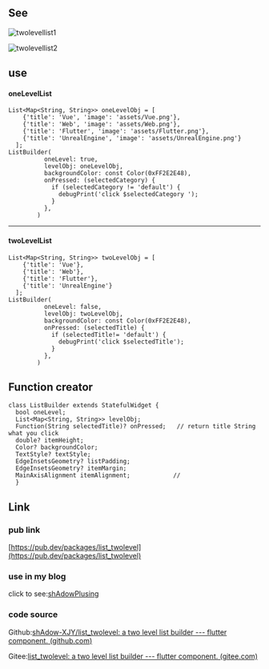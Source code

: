 ## See

![twolevellist1](https://img-blog.csdnimg.cn/7a113b28d8124c0f9903008d44196596.jpeg#pic_center)

![twolevellist2](https://img-blog.csdnimg.cn/2c1c28c222f64d99a39acc40139fefb0.jpeg#pic_center)

## use

#### oneLevelList

```
List<Map<String, String>> oneLevelObj = [
    {'title': 'Vue', 'image': 'assets/Vue.png'},
    {'title': 'Web', 'image': 'assets/Web.png'},
    {'title': 'Flutter', 'image': 'assets/Flutter.png'},
    {'title': 'UnrealEngine', 'image': 'assets/UnrealEngine.png'}
  ];
ListBuilder(
          oneLevel: true,
          levelObj: oneLevelObj,
          backgroundColor: const Color(0xFF2E2E48),
          onPressed: (selectedCategory) {
            if (selectedCategory != 'default') {
              debugPrint('click $selectedCategory ');
            }
          },
        )
```

---

#### twoLevelList

```
List<Map<String, String>> twoLevelObj = [
    {'title': 'Vue'},
    {'title': 'Web'},
    {'title': 'Flutter'},
    {'title': 'UnrealEngine'}
  ];
ListBuilder(
          oneLevel: false,
          levelObj: twoLevelObj,
          backgroundColor: const Color(0xFF2E2E48),
          onPressed: (selectedTitle) {
            if (selectedTitle!= 'default') {
              debugPrint('click $selectedTitle');
            }
          },
        )
```

## Function creator

```
class ListBuilder extends StatefulWidget {
  bool oneLevel;
  List<Map<String, String>> levelObj;
  Function(String selectedTitle)? onPressed;   // return title String what you click
  double? itemHeight;
  Color? backgroundColor;
  TextStyle? textStyle;
  EdgeInsetsGeometry? listPadding;
  EdgeInsetsGeometry? itemMargin;
  MainAxisAlignment itemAlignment;            //
  }
```

## Link

### pub link

[https://pub.dev/packages/list_twolevel](https://pub.dev/packages/list_twolevel)

### use in my blog

click to see:[shAdowPlusing](https://shadowplusing.website/#/)

### code source

Github:[shAdow-XJY/list_twolevel: a two level list builder --- flutter component. (github.com)](https://github.com/shAdow-XJY/list_twolevel)

Gitee:[list_twolevel: a two level list builder --- flutter component. (gitee.com)](https://gitee.com/shAdowPlusing/list_twolevel)
